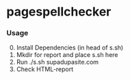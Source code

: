 # pagespellchecker

### Usage

0. Install Dependencies (in head of s.sh)
1. Mkdir for report and place s.sh here
2. Run ./s.sh supadupasite.com
3. Check HTML-report
